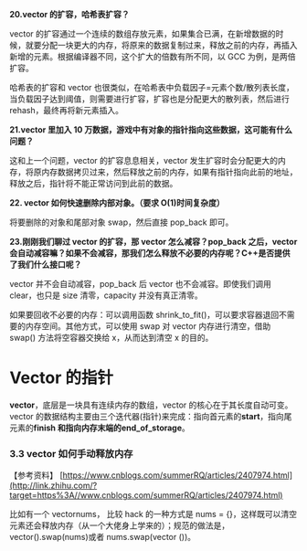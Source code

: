 **20.vector 的扩容，哈希表扩容？**

vector 的扩容通过一个连续的数组存放元素，如果集合已满，在新增数据的时候，就要分配一块更大的内存，将原来的数据复制过来，释放之前的内存，再插入新增的元素。根据编译器不同，这个扩大的倍数有所不同，以 GCC 为例，是两倍扩容。

哈希表的扩容和 vector 也很类似，在哈希表中负载因子=元素个数/散列表长度，当负载因子达到阈值，则需要进行扩容，扩容也是分配更大的散列表，然后进行 rehash，最终再将新元素插入。

**21.vector 里加入 10 万数据，游戏中有对象的指针指向这些数据，这可能有什么问题？**

这和上一个问题，vector 的扩容息息相关，vector 发生扩容时会分配更大的内存，将原内存数据拷贝过来，然后释放之前的内存，如果有指针指向此前的地址，释放之后，指针将不能正常访问到此前的数据。

**22. vector 如何快速删除内部对象。（要求 O(1)时间复杂度）**

将要删除的对象和尾部对象 swap，然后直接 pop_back 即可。

**23.刚刚我们聊过 vector 的扩容，那 vector 怎么减容？pop_back 之后，vector 会自动减容嘛？如果不会减容，那我们怎么释放不必要的内存呢？C++是否提供了我们什么接口呢？**

vector 并不会自动减容，pop_back 后 vector 也不会减容。即使我们调用 clear，也只是 size 清零，capacity 并没有真正清零。

如果要回收不必要的内存：可以调用函数 shrink_to_fit()，可以要求容器退回不需要的内存空间。其他方式，可以使用 swap 对 vector 内存进行清空，借助 swap() 方法将空容器交换给 x，从而达到清空 x 的目的。

# Vector 的指针
**vector**，底层是一块具有连续内存的数组，vector 的核心在于其长度自动可变。vector 的数据结构主要由三个迭代器(指针)来完成：指向首元素的**start**，指向尾元素的**finish **和指向内存末端的**end_of_storage**。

### 3.3 vector 如何手动释放内存

【参考资料】 [https://www.cnblogs.com/summerRQ/articles/2407974.html](http://link.zhihu.com/?target=https%3A//www.cnblogs.com/summerRQ/articles/2407974.html)

比如有一个 vector<int>nums， 比较 hack 的一种方式是 nums = {}，这样既可以清空元素还会释放内存（从一个大佬身上学来的）；规范的做法是，vector<int>().swap(nums)或者 nums.swap(vector<int> ())。
